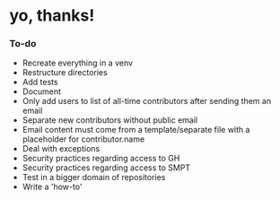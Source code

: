 # yo, thanks!

### To-do
- Recreate everything in a venv
- Restructure directories
- Add tests
- Document
- Only add users to list of all-time contributors after sending them an email
- Separate new contributors without public email
- Email content must come from a template/separate file with a placeholder for contributor.name
- Deal with exceptions
- Security practices regarding access to GH
- Security practices regarding access to SMPT
- Test in a bigger domain of repositories
- Write a 'how-to'
